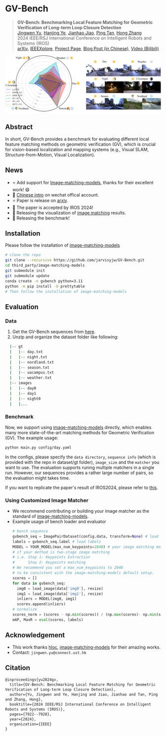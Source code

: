# GV-Bench

> <b>GV-Bench: Benchmarking Local Feature Matching for Geometric Verification of Long-term Loop Closure Detection</b> <br>
> [Jingwen Yu](https://jingwenyust.github.io/), [Hanjing Ye](https://medlartea.github.io/), [Jianhao Jiao](https://gogojjh.github.io/), [Ping Tan](https://facultyprofiles.hkust.edu.hk/profiles.php?profile=ping-tan-pingtan), [Hong Zhang](https://faculty.sustech.edu.cn/?tagid=zhangh33&iscss=1&snapid=1&orderby=date&go=2&lang=en)<br>
> 2024 IEEE/RSJ International Conference on Intelligent Robots and Systems (IROS)<br>
> [arXiv](https://arxiv.org/abs/2407.11736), [IEEEXplore](https://ieeexplore.ieee.org/abstract/document/10801481), [Project Page](https://jarvisyjw.github.io/GV-Bench/), [Blog Post (in Chinese)](https://mp.weixin.qq.com/s/edUw7vLep0zmve0Uj3IzkQ), [Video (Bilibili)](https://www.bilibili.com/video/BV1WD23YhEZw/?share_source=copy_web&vd_source=4db6a86d3347fa85196b3e77a6092d1a)
> 

<p align="center">
<img src=".asset/radar-webpage.png" width="600" alt="Description">
</p>

## Abstract
In short, GV-Bench provides a benchmark for evaluating different local feature matching methods on geometric verification (GV), which is crucial for vision-based localization and mapping systems (e.g., Visual SLAM, Structure-from-Motion, Visual Localization).

## News
- :star: Add support for [Image-matching-models](https://github.com/alexstoken/image-matching-models), thanks for their excellent work! :smile:
- :tada: [Chinese intro](https://mp.weixin.qq.com/s/edUw7vLep0zmve0Uj3IzkQ) on wechat offical account.
- :star: Paper is release on [arxiv](https://arxiv.org/abs/2407.11736).
- :tada: The paper is accepted by IROS 2024!
- :rocket: Releasing the visualization of [image matching]([./assets/appendix.pdf](https://drive.google.com/file/d/1145hQb812E0HaPGekdpD04bEbjuej4Lx/view?usp=drive_link)) results.
- :rocket: Releasing the benchmark!

## Installation
Please follow the installation of [image-matching-models](https://github.com/alexstoken/image-matching-models)
```bash
# clone the repo
git clone --recursive https://github.com/jarvisyjw/GV-Bench.git
cd third_party/image-matching-models
git submodule init
git submodule update
conda create -n gvbench python=3.11
python -m pip install -U prettytable
# Then follow the installation of image-matching-models
```

## Evaluation
### Data
1. Get the GV-Bench sequences from [here](https://hkustconnect-my.sharepoint.com/:f:/g/personal/jyubt_connect_ust_hk/EkflAPp79spCviRK5EkSGVABrGncg-TfNV5I3ThXxzopLg?e=DdwCAL).
2. Unzip and organize the dataset folder like following:
  
  ```bash
    |-- gt
    |   |-- day.txt
    |   |-- night.txt
    |   |-- nordland.txt
    |   |-- season.txt
    |   |-- uacampus.txt
    |   |-- weather.txt
    |-- images
    |   |-- day0
    |   |-- day1
    |   |-- night0
    |   |...
  ```
### Benchmark
Now, we support using [image-matching-models](https://github.com/alexstoken/image-matching-models) directly,
which enables many more state-of-the-art matching methods for Geometric Verification (GV). 
The example usage:

```bash
python main.py config/day.yaml
```

In the configs, please specify the `data directory`, `sequence info` (which is provided with the repo in dataset/gt folder), `image_size` and the `matcher` you want to use.
The evaluation supports runing multiple matchers in a single run. However, our sequences provides a rather large number of pairs, so the evaluation might takes time.

If you want to replicate the paper's result of IROS2024, please refer to [this](./.asset/replicate.md).

### Using Customized Image Matcher
- We recommend contributing or building your image matcher as the standard of [image-matching-models](https://github.com/alexstoken/image-matching-models). 
- Example usage of bench loader and evaluator
  ```python
  # bench sequence
  gvbench_seq = ImagePairDataset(config.data, transform=None) # load images
  labels = gvbench_seq.label # load labels
  MODEL = YOUR_MODEL(max_num_keypoints=2048) # your image matching model
  # if your method is two-stage image matching
  # i.e. Step 1: Keypoints Extraction
  #      Step 2: Keypoints matching
  # We recommend you set a max_num_keypoints to 2048
  # to be consistent with the image-matching-models default setup.
  scores = []
  for data in gvbench_seq:
    img0 = load_image(data['img0'], resize)
    img1 = load_image(data['img1'], resize)
    inliers = MODEL(img0, img1)
    scores.append(inliers)
  # normalize
  scores_norm = (scores - np.min(scores)) / (np.max(scores)- np.min(scores))
  mAP, MaxR = eval(scores, labels)
  ```

## Acknowledgement
- This work thanks [hloc](https://github.com/cvg/Hierarchical-Localization), [image-matching-models](https://github.com/alexstoken/image-matching-models) for their amazing works.
- Contact: `jingwen.yu@connect.ust.hk`

## Citation
```
@inproceedings{yu2024gv,
  title={GV-Bench: Benchmarking Local Feature Matching for Geometric Verification of Long-term Loop Closure Detection},
  author={Yu, Jingwen and Ye, Hanjing and Jiao, Jianhao and Tan, Ping and Zhang, Hong},
  booktitle={2024 IEEE/RSJ International Conference on Intelligent Robots and Systems (IROS)},
  pages={7922--7928},
  year={2024},
  organization={IEEE}
}
```